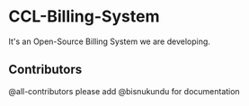 # CCL-Billing-System
It's an Open-Source Billing System we are developing.
## Contributors

@all-contributors please add @bisnukundu for documentation
